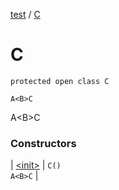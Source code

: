 [test](../../index.md) / [C](./index.md)

# C

`protected open class C`

`A<B>C`



A&lt;B&gt;C

### Constructors

| [&lt;init&gt;](-init-.md) | `C()`<br>`A<B>C` |

